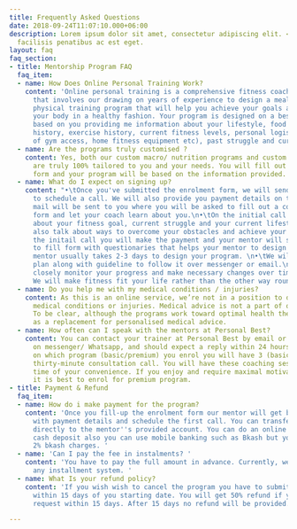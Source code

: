 ```yaml
---
title: Frequently Asked Questions
date: 2018-09-24T11:07:10.000+06:00
description: Lorem ipsum dolor sit amet, consectetur adipiscing elit. <br> Sit aliquet
  facilisis penatibus ac est eget.
layout: faq
faq_section:
- title: Mentorship Program FAQ
  faq_item:
  - name: How Does Online Personal Training Work?
    content: 'Online personal training is a comprehensive fitness coaching service
      that involves our drawing on years of experience to design a meal planner and
      physical training program that will help you achieve your goals and transform
      your body in a healthy fashion. Your program is designed on a bespoke basis
      based on you providing me information about your lifestyle, food habits, diet
      history, exercise history, current fitness levels, personal logistics (by way
      of gym access, home fitness equipment etc), past struggle and current preferences. '
  - name: Are the programs truly customised ?
    content: Yes, both our custom macro/ nutrition programs and custom training programs
      are truly 100% tailored to you and your needs. You will fill out a comprehensive
      form and your program will be based on the information provided.
  - name: What do I expect on signing up?
    content: "•\tOnce you've submitted the enrolment form, we will send you a text/email
      to schedule a call. We will also provide you payment details on that text. a
      mail will be sent to you where you will be asked to fill out a comprehensive
      form and let your coach learn about you.\n•\tOn the initial call we will discuss
      about your fitness goal, current struggle and your current lifestyle, we will
      also talk about ways to overcome your obstacles and achieve your goal.\n•\tAfter
      the initail call you will make the payment and your mentor will send you a easy
      to fill form with questionaries that helps your mentor to design your program.\n•\tOur
      mentor usually takes 2-3 days to design your program. \n•\tWe will send your
      plan along with guideline to follow it over messenger or email.\n•\tWe will
      closely monitor your progress and make necessary changes over time if required.
      We will make fitness fit your life rather than the other way round.\n"
  - name: Do you help me with my medical conditions / injuries?
    content: As this is an online service, we’re not in a position to diagnose your
      medical conditions or injuries. Medical advice is not a part of our service.
      To be clear, although the programs work toward optimal health they are not intended
      as a replacement for personalised medical advice.
  - name: How often can I speak with the mentors at Personal Best?
    content: You can contact your trainer at Personal Best by email or instant message
      on messenger/ Whatsapp, and should expect a reply within 24 hours. Depending
      on which program (basic/premium) you enrol you will have 3 (basic) or 12 (premium)
      thirty-minute consultation call. You will have these coaching sessions at a
      time of your convenience. If you enjoy and require maximal motivation and support,
      it is best to enrol for premium program.
- title: Payment & Refund
  faq_item:
  - name: How do i make payment for the program?
    content: 'Once you fill-up the enrolment form our mentor will get back to you
      with payment details and schedule the first call. You can transfer the payment
      directly to the mentor''s provided account. You can do an online transfer or
      cash deposit also you can use mobile banking such as Bkash but you have to pay
      2% bkash charges. '
  - name: 'Can I pay the fee in instalments? '
    content: 'You have to pay the full amount in advance. Currently, we do not have
      any installment system. '
  - name: What Is your refund policy?
    content: 'If you wish wish to cancel the program you have to submit a refund request
      within 15 days of you starting date. You will get 50% refund if you submit the
      request within 15 days. After 15 days no refund will be provided. '

---
```

